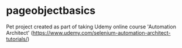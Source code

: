 # pageobjectbasics

Pet project created as part of taking Udemy online course 'Automation Architect' (https://www.udemy.com/selenium-automation-architect-tutorials/)
